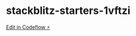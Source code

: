 # stackblitz-starters-1vftzi

[Edit in Codeflow ⚡️](https://stackblitz.com/~/github.com/leehwachan2151/stackblitz-starters-1vftzi)